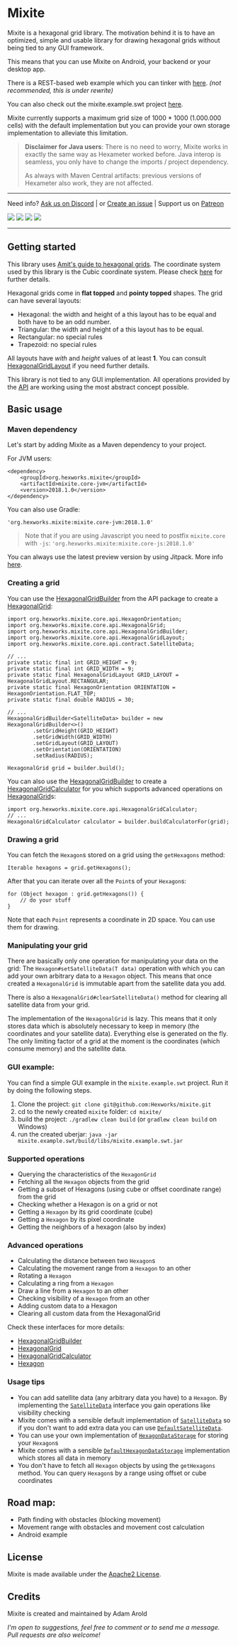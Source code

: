 # Mixite

Mixite is a hexagonal grid library. The motivation behind it is to have an optimized, simple and usable library for drawing
hexagonal grids without being tied to any GUI framework.

This means that you can use Mixite on Android, your backend or your desktop app.

There is a REST-based web example which you can tinker with [here][herokurestlink]. *(not recommended, this is under rewrite)*

You can also check out the mixite.example.swt project [here][exampleprojectslink].

Mixite currently supports a maximum grid size of 1000 * 1000 (1.000.000 cells) with the default implementation but
you can provide your own storage implementation to alleviate this limitation.

> **Disclaimer for Java users**:
> There is no need to worry, Mixite works in exactly the same way as Hexameter worked before.
> Java interop is seamless, you only have to change the imports / project dependency.
>
> As always with Maven Central artifacts: previous versions of Hexameter also work, they
> are not affected.
---

Need info? [Ask us on Discord][discord]
 | or [Create an issue](https://github.com/Hexworks/mixite/issues/new)
 | Support us on [Patreon](https://www.patreon.com/hexworks)

[![][circleci img]][circleci]
[![][maven img]][maven]
[![](https://jitpack.io/v/Hexworks/Mixite.svg)](https://jitpack.io/#Hexworks/Mixite)
[![][license img]][license]

[discord]:https://discord.gg/hbzytQJ

[circleci]:https://circleci.com/gh/Hexworks/mixite
[circleci img]:https://circleci.com/gh/Hexworks/mixite/tree/master.svg?style=shield

[license]:https://github.com/Hexworks/mixite/blob/master/LICENSE
[license img]:https://img.shields.io/badge/License-Apache2.0-blue.svg

[maven]:https://search.maven.org/search?q=g:org.hexworks.mixite
[maven img]:https://maven-badges.herokuapp.com/maven-central/org.hexworks.mixite/mixite.core/badge.svg

---

## Getting started

This library uses [Amit's guide to hexagonal grids][amitlink]. The coordinate system used by this library is the Cubic
coordinate system. Please check [here][cubecoords] for further details.

Hexagonal grids come in **flat topped** and **pointy topped** shapes. The grid can have several layouts:
 - Hexagonal: the width and height of a this layout has to be equal and both have to be an odd number.
 - Triangular: the width and height of a this layout has to be equal.
 - Rectangular: no special rules
 - Trapezoid: no special rules

All layouts have *with* and *height* values of at least **1**.
You can consult [HexagonalGridLayout][hexgridlayout] if you need further details.

This library is not tied to any GUI implementation. All operations provided by the [API][api] are working using the most
abstract concept possible.

## Basic usage

### Maven dependency
Let's start by adding Mixite as a Maven dependency to your project.

For JVM users:

    <dependency>
	    <groupId>org.hexworks.mixite</groupId>
	    <artifactId>mixite.core-jvm</artifactId>
	    <version>2018.1.0</version>
    </dependency>

You can also use Gradle:

    'org.hexworks.mixite:mixite.core-jvm:2018.1.0'
    
> Note that if you are using Javascript you need to postfix `mixite.core` with `-js`:
> `'org.hexworks.mixite:mixite.core-js:2018.1.0'`
    
You can always use the latest preview version by using Jitpack. More info [here](https://jitpack.io/#Hexworks/Mixite).




### Creating a grid

You can use the [HexagonalGridBuilder][hexgridbuilder] from the API package to create a [HexagonalGrid][hexgrid]:

    import org.hexworks.mixite.core.api.HexagonOrientation;
    import org.hexworks.mixite.core.api.HexagonalGrid;
    import org.hexworks.mixite.core.api.HexagonalGridBuilder;
    import org.hexworks.mixite.core.api.HexagonalGridLayout;
    import org.hexworks.mixite.core.api.contract.SatelliteData;
    
    // ...
    private static final int GRID_HEIGHT = 9;
    private static final int GRID_WIDTH = 9;
    private static final HexagonalGridLayout GRID_LAYOUT = HexagonalGridLayout.RECTANGULAR;
    private static final HexagonOrientation ORIENTATION = HexagonOrientation.FLAT_TOP;
    private static final double RADIUS = 30;

    // ...
    HexagonalGridBuilder<SatelliteData> builder = new HexagonalGridBuilder<>()
            .setGridHeight(GRID_HEIGHT)
            .setGridWidth(GRID_WIDTH)
            .setGridLayout(GRID_LAYOUT)
            .setOrientation(ORIENTATION)
            .setRadius(RADIUS);

    HexagonalGrid grid = builder.build();

You can also use the [HexagonalGridBuilder][hexgridbuilder] to create a [HexagonalGridCalculator][hexgridcalc] for you which
supports advanced operations on [HexagonalGrid][hexgrid]s:

    import org.hexworks.mixite.core.api.HexagonalGridCalculator;
    // ...
    HexagonalGridCalculator calculator = builder.buildCalculatorFor(grid);

### Drawing a grid

You can fetch the `Hexagon`s stored on a grid using the `getHexagons` method:

    Iterable hexagons = grid.getHexagons();

After that you can iterate over all the `Point`s of your `Hexagon`s:

    for (Object hexagon : grid.getHexagons()) {
        // do your stuff
    }


Note that each `Point` represents a coordinate in 2D space. You can use them for drawing.

### Manipulating your grid

There are basically only one operation for manipulating your data on the grid:
The `Hexagon#setSatelliteData(T data)` operation with which you can add your own arbitrary
data to a `Hexagon` object. This means that once created a `HexagonalGrid` is immutable apart from the
satellite data you add.

There is also a `HexagonalGrid#clearSatelliteData()` method for clearing all satellite data from your grid.

The implementation of the `HexagonalGrid` is lazy. This means that it only stores data which is absolutely necessary
to keep in memory (the coordinates and your satellite data). Everything else is generated on the fly. The only limiting
factor of a grid at the moment is the coordinates (which consume memory) and the satellite data.

### GUI example:

You can find a simple GUI example in the `mixite.example.swt` project. Run it by doing the following steps.

1. Clone the project: `git clone git@github.com:Hexworks/mixite.git`
2. cd to the newly created `mixite` folder: `cd mixite/`
3. build the project: `./gradlew clean build` (or `gradlew clean build` on Windows)
4. run the created uberjar: `java -jar mixite.example.swt/build/libs/mixite.example.swt.jar`


### Supported operations
 - Querying the characteristics of the `HexagonGrid`
 - Fetching all the `Hexagon` objects from the grid
 - Getting a subset of Hexagons (using cube or offset coordinate range) from the grid
 - Checking whether a Hexagon is on a grid or not
 - Getting a `Hexagon` by its grid coordinate (cube)
 - Getting a `Hexagon` by its pixel coordinate
 - Getting the neighbors of a hexagon (also by index)

### Advanced operations
 - Calculating the distance between two `Hexagon`s
 - Calculating the movement range from a `Hexagon` to an other
 - Rotating a `Hexagon`
 - Calculating a ring from a `Hexagon`
 - Draw a line from a `Hexagon` to an other
 - Checking visibility of a `Hexagon` from an other
 - Adding custom data to a Hexagon
 - Clearing all custom data from the HexagonalGrid

Check these interfaces for more details:

- [HexagonalGridBuilder][hexgridbuilder]
- [HexagonalGrid][hexgrid]
- [HexagonalGridCalculator][hexgridcalc]
- [Hexagon][hex]

### Usage tips
 - You can add satellite data (any arbitrary data you have) to a `Hexagon`. By implementing the [`SatelliteData`][satdatlink]
   interface you gain operations like visibility checking
 - Mixite comes with a sensible default implementation of [`SatelliteData`][satdatlink] so if you don't want to add extra data
   you can use [`DefaultSatelliteData`][defsatdatlink].
 - You can use your own implementation of [`HexagonDataStorage`][hexdatstorlink] for storing your `Hexagon`s
 - Mixite comes with a sensible [`DefaultHexagonDataStorage`][defhexdatstorlink] implementation which stores all data in memory
 - You don't have to fetch all `Hexagon` objects by using the `getHexagons` method. You can query `Hexagon`s by a range using
   offset or cube coordinates

## Road map:
 - Path finding with obstacles  (blocking movement)
 - Movement range with obstacles and movement cost calculation
 - Android example

## License
Mixite is made available under the [Apache2 License](https://opensource.org/licenses/Apache-2.0).

## Credits
Mixite is created and maintained by Adam Arold

*I'm open to suggestions, feel free to comment or to send me a message.
Pull requests are also welcome!*


[amitlink]:http://www.redblobgames.com/grids/hexagons/
[cubecoords]:http://www.redblobgames.com/grids/hexagons/#coordinates
[herokurestlink]:http://hexameter-rest-example.herokuapp.com/
[exampleprojectslink]:https://github.com/Hexworks/mixite.example/tree/master/mixite.example.swt

[hexgridlayout]:https://github.com/Hexworks/mixite/blob/master/mixite.core/core/src/main/kotlin/org/hexworks/mixite/core/api/HexagonalGridLayout.kt
[hexgridbuilder]:https://github.com/Hexworks/mixite/blob/master/mixite.core/core/src/main/kotlin/org/hexworks/mixite/core/api/HexagonalGridBuilder.kt
[api]:https://github.com/Hexworks/mixite/tree/master/mixite.core/core/src/main/kotlin/org/hexworks/mixite/core/api
[hexgrid]:https://github.com/Hexworks/mixite/blob/master/mixite.core/core/src/main/kotlin/org/hexworks/mixite/core/api/HexagonalGrid.kt
[hexgridcalc]:https://github.com/Hexworks/mixite/blob/master/mixite.core/core/src/main/kotlin/org/hexworks/mixite/core/api/HexagonalGridCalculator.kt
[hex]:https://github.com/Hexworks/mixite/blob/master/mixite.core/core/src/main/kotlin/org/hexworks/mixite/core/api/Hexagon.kt
[satdatlink]:https://github.com/Hexworks/mixite/blob/master/mixite.core/core/src/main/kotlin/org/hexworks/mixite/core/api/contract/SatelliteData.kt
[defsatdatlink]:https://github.com/Hexworks/mixite/blob/master/mixite.core/core/src/main/kotlin/org/hexworks/mixite/core/api/defaults/DefaultSatelliteData.kt
[hexdatstorlink]:https://github.com/Hexworks/mixite/blob/master/mixite.core/core/src/main/kotlin/org/hexworks/mixite/core/api/contract/HexagonDataStorage.kt
[defhexdatstorlink]:https://github.com/Hexworks/mixite/blob/master/mixite.core/core/src/main/kotlin/org/hexworks/mixite/core/api/defaults/DefaultHexagonDataStorage.kt

